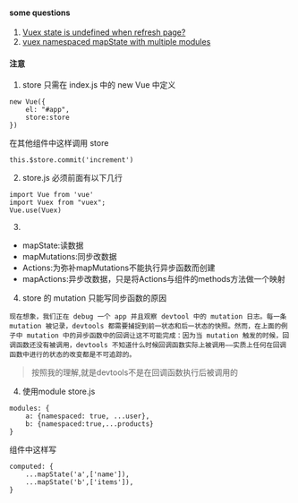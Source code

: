 #### some questions
1. [Vuex state is undefined when refresh page?](https://forum.vuejs.org/t/vuex-state-is-undefined-when-refresh-page/42702/2)
2. [vuex namespaced mapState with multiple modules](https://stackoverflow.com/questions/45594244/vuex-namespaced-mapstate-with-multiple-modules)

#### 注意
1. store 只需在 index.js 中的 new Vue 中定义
```
new Vue({
    el: "#app",
    store:store
})
```
在其他组件中这样调用 store
```
this.$store.commit('increment')
```
2. store.js 必须前面有以下几行
```
import Vue from 'vue'
import Vuex from "vuex";
Vue.use(Vuex)
```
3. 
* mapState:读数据
* mapMutations:同步改数据
* Actions:为弥补mapMutations不能执行异步函数而创建
* mapActions:异步改数据，只是将Actions与组件的methods方法做一个映射
4. store 的 mutation 只能写同步函数的原因
```
现在想象，我们正在 debug 一个 app 并且观察 devtool 中的 mutation 日志。每一条 mutation 被记录，devtools 都需要捕捉到前一状态和后一状态的快照。然而，在上面的例子中 mutation 中的异步函数中的回调让这不可能完成：因为当 mutation 触发的时候，回调函数还没有被调用，devtools 不知道什么时候回调函数实际上被调用——实质上任何在回调函数中进行的状态的改变都是不可追踪的。
```
> 按照我的理解,就是devtools不是在回调函数执行后被调用的
4. 使用module
store.js
```
modules: {
    a: {namespaced: true, ...user},
    b: {namespaced:true,...products}
}
```
组件中这样写
```
computed: {
    ...mapState('a',['name']),
    ...mapState('b',['items']),
}
```


